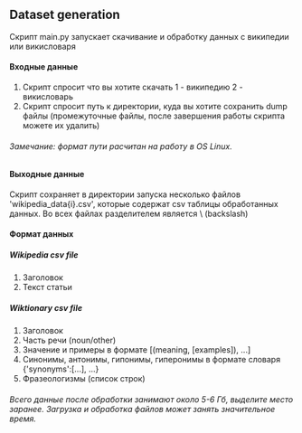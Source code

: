 ## Dataset generation
Скрипт main.py запускает скачивание и обработку данных с википедии или викисловаря

#### Входные данные 
1) Скрипт спросит что вы хотите скачать 1 - википедию 2 - викисловарь  
2) Скрипт спросит путь к директории, куда вы хотите сохранить dump файлы 
(промежуточные файлы, после завершения работы скрипта можете их удалить)  

###### Замечание: формат пути расчитан на работу в OS Linux.

#### Выходные данные
Скрипт сохраняет в директории запуска несколько файлов 'wikipedia_data{i}.csv',
которые содержат csv таблицы обработанных данных. Во всех файлах разделителем является \\  (backslash)  

#### Формат данных
##### Wikipedia csv file
1) Заголовок  
2) Текст статьи  

##### Wiktionary csv file
1) Заголовок  
2) Часть речи (noun/other)  
3) Значение и примеры в формате [(meaning, [examples]), ...]  
4) Синонимы, антонимы, гипонимы, гиперонимы в формате словаря {'synonyms':[...], ...}  
5) Фразеологизмы (список строк)

###### Всего данные после обработки занимают около 5-6 Гб, выделите место заранее. Загрузка и обработка файлов может занять значительное время.
